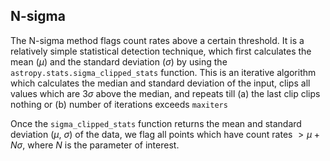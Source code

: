 ## N-sigma

The N-sigma method flags count rates above a certain threshold. It is a relatively simple statistical detection technique, which first calculates the mean ($\mu$) and the standard deviation ($\sigma$) by using the `astropy.stats.sigma_clipped_stats` function. This is an iterative algorithm which calculates the median and standard deviation of the input, clips all values which are $3\sigma$ above the median, and repeats till (a) the last clip clips nothing or (b) number of iterations exceeds `maxiters` 

Once the `sigma_clipped_stats` function returns the mean and standard deviation ($\mu$, $\sigma$) of the data, we flag all points which have count rates $>\mu + N\sigma$, where $N$ is the parameter of interest. 



